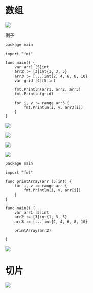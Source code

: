 # 数组



![](https://images.cnblogs.com/cnblogs_com/wangshuo1/1613306/o_220919123151_%E5%BE%AE%E4%BF%A1%E6%88%AA%E5%9B%BE_20220919191121.png)



例子

```
package main

import "fmt"

func main() {
	var arr1 [5]int
	arr2 := [3]int{1, 3, 5}
	arr3 := [...]int{2, 4, 6, 8, 10}
	var grid [4][5]int

	fmt.Println(arr1, arr2, arr3)
	fmt.Println(grid)

	for i, v := range arr3 {
		fmt.Println(i, v, arr3[i])
	}
}
```



![](https://images.cnblogs.com/cnblogs_com/wangshuo1/1613306/o_220921233716_%E5%BE%AE%E4%BF%A1%E6%88%AA%E5%9B%BE_20220922073702.png)





![](https://images.cnblogs.com/cnblogs_com/wangshuo1/1613306/o_220922001416_%E5%BE%AE%E4%BF%A1%E6%88%AA%E5%9B%BE_20220922073702.png)



![](https://images.cnblogs.com/cnblogs_com/wangshuo1/1613306/o_220922001515_%E5%BE%AE%E4%BF%A1%E6%88%AA%E5%9B%BE_20220922081505.png)



![](https://images.cnblogs.com/cnblogs_com/wangshuo1/1613306/o_220922002835_%E5%BE%AE%E4%BF%A1%E6%88%AA%E5%9B%BE_20220922082811.png)





```
package main

import "fmt"

func printArray(arr [5]int) {
	for i, v := range arr {
		fmt.Println(i, v, arr[i])
	}
}

func main() {
	var arr1 [5]int
	arr2 := [3]int{1, 3, 5}
	arr3 := [...]int{2, 4, 6, 8, 10}

	printArray(arr2)

}
```



![](https://images.cnblogs.com/cnblogs_com/wangshuo1/1613306/o_220922003650_%E5%BE%AE%E4%BF%A1%E6%88%AA%E5%9B%BE_20220922083639.png)





# 切片



![](https://images.cnblogs.com/cnblogs_com/wangshuo1/1613306/o_220922005159_%E5%BE%AE%E4%BF%A1%E6%88%AA%E5%9B%BE_20220922085147.png)



































































